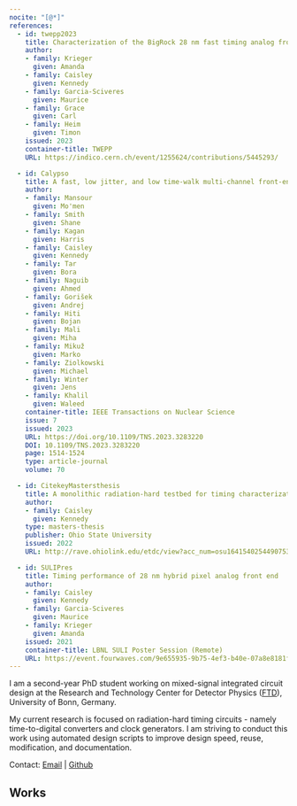 ```yaml
---
nocite: "[@*]"
references:
  - id: twepp2023
    title: Characterization of the BigRock 28 nm fast timing analog front end
    author:
    - family: Krieger
      given: Amanda
    - family: Caisley
      given: Kennedy
    - family: Garcia-Sciveres
      given: Maurice
    - family: Grace
      given: Carl
    - family: Heim
      given: Timon
    issued: 2023
    container-title: TWEPP
    URL: https://indico.cern.ch/event/1255624/contributions/5445293/

  - id: Calypso
    title: A fast, low jitter, and low time-walk multi-channel front-end IC for diamond and silicon radiation detectors
    author:
    - family: Mansour
      given: Mo'men
    - family: Smith
      given: Shane
    - family: Kagan
      given: Harris
    - family: Caisley
      given: Kennedy
    - family: Tar
      given: Bora
    - family: Naguib
      given: Ahmed
    - family: Gorišek
      given: Andrej
    - family: Hiti
      given: Bojan
    - family: Mali
      given: Miha
    - family: Mikuž
      given: Marko
    - family: Ziolkowski
      given: Michael
    - family: Winter
      given: Jens
    - family: Khalil
      given: Waleed
    container-title: IEEE Transactions on Nuclear Science
    issue: 7
    issued: 2023
    URL: https://doi.org/10.1109/TNS.2023.3283220
    DOI: 10.1109/TNS.2023.3283220
    page: 1514-1524
    type: article-journal
    volume: 70

  - id: CitekeyMastersthesis
    title: A monolithic radiation-hard testbed for timing characterization of charge-sensitive particle detector front-ends in 28 nm CMOS
    author:
    - family: Caisley
      given: Kennedy
    type: masters-thesis
    publisher: Ohio State University
    issued: 2022
    URL: http://rave.ohiolink.edu/etdc/view?acc_num=osu1641540254490753

  - id: SULIPres
    title: Timing performance of 28 nm hybrid pixel analog front end
    author:
    - family: Caisley
      given: Kennedy
    - family: Garcia-Sciveres
      given: Maurice
    - family: Krieger
      given: Amanda
    issued: 2021
    container-title: LBNL SULI Poster Session (Remote)
    URL: https://event.fourwaves.com/9e655935-9b75-4ef3-b40e-07a8e8181fcb/abstracts/5bd55d0b-0088-49a7-90ad-2cb0c4ca07a5
---
```


I am a second-year PhD student working on mixed-signal integrated circuit design at the Research and Technology Center for Detector Physics ([FTD](https://www.ftd.uni-bonn.de/en/homepage?set_language=en)), University of Bonn, Germany.

My current research is focused on radiation-hard timing circuits - namely time-to-digital converters and clock generators. I am striving to conduct this work using automated design scripts to improve design speed, reuse, modification, and documentation.

Contact: [Email](kcaisley@uni-bonn.de) | [Github](https://github.com/kcaisley)

## Works